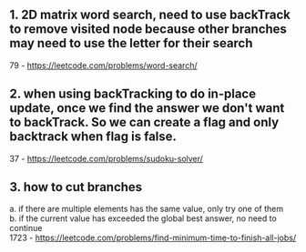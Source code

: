 ## 1. 2D matrix word search, need to use backTrack to remove visited node because other branches may need to use the letter for their search

79 - https://leetcode.com/problems/word-search/

## 2. when using backTracking to do in-place update, once we find the answer we don't want to backTrack. So we can create a flag and only backtrack when flag is false.

37 - https://leetcode.com/problems/sudoku-solver/

## 3. how to cut branches

a. if there are multiple elements has the same value, only try one of them  
b. if the current value has exceeded the global best answer, no need to continue  
1723 - https://leetcode.com/problems/find-minimum-time-to-finish-all-jobs/
